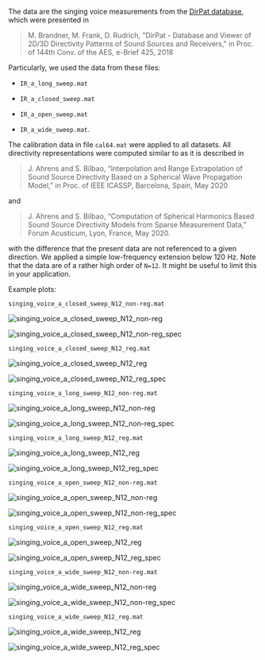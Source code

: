 The data are the singing voice measurements from the [DirPat database](https://opendata.iem.at/projects/dirpat/), which were presented in

> M. Brandner, M. Frank, D. Rudrich, "DirPat - Database and Viewer of 2D/3D Directivity Patterns of Sound Sources and Receivers," in Proc. of 144th Conv. of the AES, e-Brief 425, 2018

Particularly, we used the data from these files:

* `IR_a_long_sweep.mat`

* `IR_a_closed_sweep.mat`

* `IR_a_open_sweep.mat`

* `IR_a_wide_sweep.mat`.

The calibration data in file `cal64.mat` were applied to all datasets. All directivity representations were computed similar to as it is described in 

> J. Ahrens and S. Bilbao, “Interpolation and Range Extrapolation of Sound Source Directivity Based on a Spherical Wave Propagation Model,” in Proc. of IEEE ICASSP, Barcelona, Spain, May 2020

and

> J. Ahrens and S. Bilbao, “Computation of Spherical Harmonics Based Sound Source Directivity Models from Sparse Measurement Data,” Forum Acusticum, Lyon, France, May 2020.

with the difference that the present data are not referenced to a given direction. We applied a simple low-frequency extension below 120 Hz. Note that the data are of a rather high order of `N=12`. It might be useful to limit this in your application. 



Example plots: 

`singing_voice_a_closed_sweep_N12_non-reg.mat`

![singing_voice_a_closed_sweep_N12_non-reg](singing_voice_a_closed_sweep_N12_non-reg.png "singing_voice_a_closed_sweep_N12_non-reg")

![singing_voice_a_closed_sweep_N12_non-reg_spec](singing_voice_a_closed_sweep_N12_non-reg_spec.png "singing_voice_a_closed_sweep_N12_non-reg_spec")

`singing_voice_a_closed_sweep_N12_reg.mat` 

![singing_voice_a_closed_sweep_N12_reg](singing_voice_a_closed_sweep_N12_reg.png "singing_voice_a_closed_sweep_N12_reg")

![singing_voice_a_closed_sweep_N12_reg_spec](singing_voice_a_closed_sweep_N12_reg_spec.png "singing_voice_a_closed_sweep_N12_reg_spec")

`singing_voice_a_long_sweep_N12_non-reg.mat`

![singing_voice_a_long_sweep_N12_non-reg](singing_voice_a_long_sweep_N12_non-reg.png "singing_voice_a_long_sweep_N12_non-reg")

![singing_voice_a_long_sweep_N12_non-reg_spec](singing_voice_a_long_sweep_N12_non-reg_spec.png "singing_voice_a_long_sweep_N12_non-reg_spec")

`singing_voice_a_long_sweep_N12_reg.mat` 

![singing_voice_a_long_sweep_N12_reg](singing_voice_a_long_sweep_N12_reg.png "singing_voice_a_long_sweep_N12_reg")

![singing_voice_a_long_sweep_N12_reg_spec](singing_voice_a_long_sweep_N12_reg_spec.png "singing_voice_a_long_sweep_N12_reg_spec")

`singing_voice_a_open_sweep_N12_non-reg.mat`

![singing_voice_a_open_sweep_N12_non-reg](singing_voice_a_open_sweep_N12_non-reg.png "singing_voice_a_open_sweep_N12_non-reg")

![singing_voice_a_open_sweep_N12_non-reg_spec](singing_voice_a_open_sweep_N12_non-reg_spec.png "singing_voice_a_open_sweep_N12_non-reg_spec")

`singing_voice_a_open_sweep_N12_reg.mat`

![singing_voice_a_open_sweep_N12_reg](singing_voice_a_open_sweep_N12_reg.png "singing_voice_a_open_sweep_N12_reg")

![singing_voice_a_open_sweep_N12_reg_spec](singing_voice_a_open_sweep_N12_reg_spec.png "singing_voice_a_open_sweep_N12_reg_spec")

`singing_voice_a_wide_sweep_N12_non-reg.mat`

![singing_voice_a_wide_sweep_N12_non-reg](singing_voice_a_wide_sweep_N12_non-reg.png "singing_voice_a_wide_sweep_N12_non-reg")

![singing_voice_a_wide_sweep_N12_non-reg_spec](singing_voice_a_wide_sweep_N12_non-reg_spec.png "singing_voice_a_wide_sweep_N12_non-reg_spec")

`singing_voice_a_wide_sweep_N12_reg.mat`

![singing_voice_a_wide_sweep_N12_reg](singing_voice_a_wide_sweep_N12_reg.png "singing_voice_a_wide_sweep_N12_reg")

![singing_voice_a_wide_sweep_N12_reg_spec](singing_voice_a_wide_sweep_N12_reg_spec.png "singing_voice_a_wide_sweep_N12_reg_spec")
